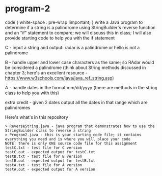 # program-2
code {
  white-space : pre-wrap !important;
}
write a Java program to determine if a string is a palindrome using StringBuilder's reverse function and an "if" statement to compare; we will discuss this in class; I will also provide starting code to help you with the if statement

C - input a string and output: radar is a palindrome or hello is not a palindrome

B - handle upper and lower case characters as the same; so RAdar would be considered a palindrome (think about String methods discussed in chapter 3; here's an excellent resource - https://www.w3schools.com/java/java_ref_string.asp)

A - handle dates in the format mm/dd/yyyy (there are methods in the string class to help you with this)

extra credit - given 2 dates output all the dates in that range which are palindromes

Here's what's in this repository
```
> ReverseString.java - java program that demonstrates how to use the StringBuilder class to reverse a string
> Program2.java - this is your starting code file; it contains everything you need and is where you will place your code
NOTE: there is only ONE source code file for this assignment
testC.txt - test file for C version
testC.out - expected output for testC.txt
testB.txt - test file for B version
testB.out - expected output for testB.txt
testA.txt - test file for A version
testA.out - expected output for A version
